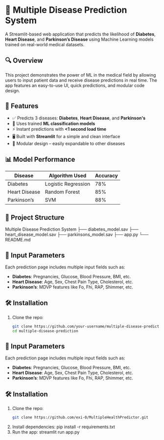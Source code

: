 # 🧠 Multiple Disease Prediction System

A Streamlit-based web application that predicts the likelihood of **Diabetes**, **Heart Disease**, and **Parkinson’s Disease** using Machine Learning models trained on real-world medical datasets.

## 🔍 Overview

This project demonstrates the power of ML in the medical field by allowing users to input patient data and receive disease predictions in real time. The app features an easy-to-use UI, quick predictions, and modular code design.

## 🚀 Features

- ✅ Predicts 3 diseases: **Diabetes**, **Heart Disease**, and **Parkinson's**
- 🧠 Uses trained **ML classification models**
- ⚡ Instant predictions with **<1 second load time**
- 🖥️ Built with **Streamlit** for a simple and clean interface
- 🧩 Modular design – easily expandable to other diseases

## 📊 Model Performance

| Disease       | Algorithm Used     | Accuracy |
|---------------|--------------------|----------|
| Diabetes      | Logistic Regression| 78%      |
| Heart Disease | Random Forest      | 85%      |
| Parkinson’s   | SVM                | 88%      |

## 📂 Project Structure
Multiple Disease Prediction System ├── diabetes_model.sav ├── heart_disease_model.sav ├── parkinsons_model.sav ├── app.py └── README.md


## 🧪 Input Parameters

Each prediction page includes multiple input fields such as:

- **Diabetes**: Pregnancies, Glucose, Blood Pressure, BMI, etc.
- **Heart Disease**: Age, Sex, Chest Pain Type, Cholesterol, etc.
- **Parkinson’s**: MDVP features like Fo, Fhi, RAP, Shimmer, etc.

## 🛠️ Installation

1. Clone the repo:
   ```bash
   git clone https://github.com/your-username/multiple-disease-prediction.git
   cd multiple-disease-prediction

## 🧪 Input Parameters

Each prediction page includes multiple input fields such as:

- **Diabetes**: Pregnancies, Glucose, Blood Pressure, BMI, etc.
- **Heart Disease**: Age, Sex, Chest Pain Type, Cholesterol, etc.
- **Parkinson’s**: MDVP features like Fo, Fhi, RAP, Shimmer, etc.

## 🛠️ Installation

1. Clone the repo:
   ```bash
   git clone https://github.com/exi-0/MultipleHealthPredictor.git
2. Install dependencies:
  pip install -r requirements.txt
3. Run the app:
   streamlit run app.py



